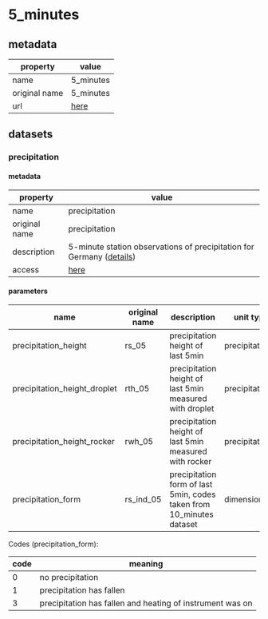 # 5_minutes

## metadata

| property      | value                                                                                           |
|---------------|-------------------------------------------------------------------------------------------------|
| name          | 5_minutes                                                                                       |
| original name | 5_minutes                                                                                       |
| url           | [here](https://opendata.dwd.de/climate_environment/CDC/observations_germany/climate/5_minutes/) |

## datasets

### precipitation

#### metadata

| property      | value                                                                                                                                                                                                                      |
|---------------|----------------------------------------------------------------------------------------------------------------------------------------------------------------------------------------------------------------------------|
| name          | precipitation                                                                                                                                                                                                              |
| original name | precipitation                                                                                                                                                                                                              |
| description   | 5-minute station observations of precipitation for Germany ([details](https://opendata.dwd.de/climate_environment/CDC/observations_germany/climate/5_minutes/precipitation/DESCRIPTION_obsgermany-climate-5min-rr_en.pdf)) |
| access        | [here](https://opendata.dwd.de/climate_environment/CDC/observations_germany/climate/5_minutes/precipitation/)                                                                                                              |

#### parameters

| name                         | original name | description                                                          | unit type     | unit          | constraints |
|------------------------------|---------------|----------------------------------------------------------------------|---------------|---------------|-------------|
| precipitation_height         | rs_05         | precipitation height of last 5min                                    | precipitation | mm            | >=0         |
| precipitation_height_droplet | rth_05        | precipitation height of last 5min measured with droplet              | precipitation | mm            | >=0         |
| precipitation_height_rocker  | rwh_05        | precipitation height of last 5min measured with rocker               | precipitation | mm            | >=0         |
| precipitation_form           | rs_ind_05     | precipitation form of last 5min, codes taken from 10_minutes dataset | dimensionless | -             | ∈ \[0,1,3\] |

Codes (precipitation_form):

| code | meaning                                                   |
|------|-----------------------------------------------------------|
| 0    | no precipitation                                          |
| 1    | precipitation has fallen                                  |
| 3    | precipitation has fallen and heating of instrument was on |
